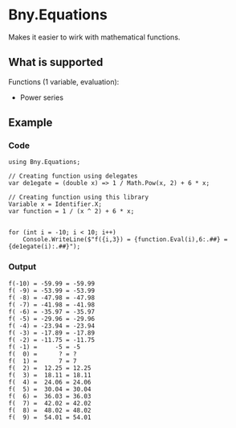 # Bny.Equations
Makes it easier to wirk with mathematical functions.

## What is supported
Functions (1 variable, evaluation):
- Power series

## Example
### Code
```[C#]
using Bny.Equations;

// Creating function using delegates
var de1egate = (double x) => 1 / Math.Pow(x, 2) + 6 * x;

// Creating function using this library
Variable x = Identifier.X;
var function = 1 / (x ^ 2) + 6 * x;


for (int i = -10; i < 10; i++)
    Console.WriteLine($"f({i,3}) = {function.Eval(i),6:.##} = {de1egate(i):.##}");
```

### Output
```
f(-10) = -59.99 = -59.99
f( -9) = -53.99 = -53.99
f( -8) = -47.98 = -47.98
f( -7) = -41.98 = -41.98
f( -6) = -35.97 = -35.97
f( -5) = -29.96 = -29.96
f( -4) = -23.94 = -23.94
f( -3) = -17.89 = -17.89
f( -2) = -11.75 = -11.75
f( -1) =     -5 = -5
f(  0) =      ? = ?
f(  1) =      7 = 7
f(  2) =  12.25 = 12.25
f(  3) =  18.11 = 18.11
f(  4) =  24.06 = 24.06
f(  5) =  30.04 = 30.04
f(  6) =  36.03 = 36.03
f(  7) =  42.02 = 42.02
f(  8) =  48.02 = 48.02
f(  9) =  54.01 = 54.01
```
